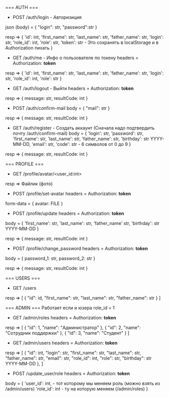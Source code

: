 === AUTH ===

- POST /auth/login - Авторизиция

json (body) = {
    "login": str,
    "password":str
}

resp => {
    'id': int,
    'first_name': str,
    'last_name': str,
    'father_name': str,
    'login': str,
    'role_id': int,
    'role': str,
    'token': str - Это сохранять в localStorage и в Authorization пихать
}

- GET /auth/me - Инфо о пользователе по токену
headers = Authorization: **token**

resp => {
    'id': int,
    'first_name': str,
    'last_name': str,
    'father_name': str,
    'login': str,
    'role_id': int,
    'role': str
}

- GET /auth/logout - Выйти
headers = Authorization: **token**

resp => {
    message: str,
    resultCode: int
}

- POST /auth/confirm-mail
body = {
    "mail": str
}

resp => {
    message: str,
    resultCode: int
}

- GET /auth/register - Создать аккаунт (Сначала надо подтвердить почту /auth/confirm-mail)
body = {
    'login': str,
    'password': str,
    'first_name': str,
    'last_name': str,
    'father_name': str,
    'birthday': str YYYY-MM-DD,
    'email': str,
    'code': str - 6 символов от 0 до 9
}

resp => {
    message: str,
    resultCode: int
}

=== PROFILE ===

- GET /profile/avatar/<user_id:int>

resp => Файлик (фото)

- POST /profile/set-avatar
headers = Authorization: **token**

form-data = {
    avatar: FILE
}

- POST /profile/update
headers = Authorization: **token**

body = {
    'first_name': str,
    'last_name': str,
    'father_name' str,
    'birthday': str YYYY-MM-DD
}

resp => {
    message: str,
    resultCode: int
}

- POST /profile/change_password
headers = Authorization: **token**

body = {
    password_1: str,
    password_2: str
}

resp => {
    message: str,
    resultCode: int
}

=== USERS ===
- GET /users

resp => [
    {
        "id": id,
        "first_name": str,
        "last_name": str,
        "father_name": str
    }
]

=== ADMIN === Работает если и юзера role_id = 1
- GET /admin/roles
headers = Authorization: **token**

resp => [
    {
        "id": 1,
        "name": "Администратор"
    },
    {
        "id": 2,
        "name": "Сотрудник поддержки"
    },
    {
        "id": 3,
        "name": "Студент"
    }
]

- GET /admin/users
headers = Authorization: **token**

resp => [
    {
        "id": int,
        "login": str,
        "first_name": str,
        "last_name": str,
        "father_name": str,
        "email": str,
        "role_id": int,
        "role": str,
        "birthday": str YYYY-MM-DD
    },
]

- POST /update_user/role
headers = Authorization: **token**

body = {
    'user_id': int, - тот которому мы меняем роль (можно взять из /admin/users)
    'role_id': int - ту на которую меняем (/admin/roles)
}




